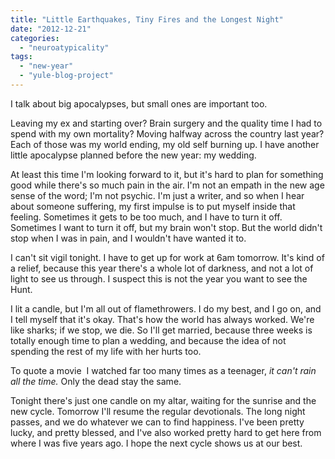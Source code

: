 ```yaml
---
title: "Little Earthquakes, Tiny Fires and the Longest Night"
date: "2012-12-21"
categories: 
  - "neuroatypicality"
tags: 
  - "new-year"
  - "yule-blog-project"
---
```


I talk about big apocalypses, but small ones are important too.

Leaving my ex and starting over? Brain surgery and the quality time I had to spend with my own mortality? Moving halfway across the country last year? Each of those was my world ending, my old self burning up. I have another little apocalypse planned before the new year: my wedding.

At least this time I'm looking forward to it, but it's hard to plan for something good while there's so much pain in the air. I'm not an empath in the new age sense of the word; I'm not psychic. I'm just a writer, and so when I hear about someone suffering, my first impulse is to put myself inside that feeling. Sometimes it gets to be too much, and I have to turn it off. Sometimes I want to turn it off, but my brain won't stop. But the world didn't stop when I was in pain, and I wouldn't have wanted it to.

I can't sit vigil tonight. I have to get up for work at 6am tomorrow. It's kind of a relief, because this year there's a whole lot of darkness, and not a lot of light to see us through. I suspect this is not the year you want to see the Hunt.

I lit a candle, but I'm all out of flamethrowers. I do my best, and I go on, and I tell myself that it's okay. That's how the world has always worked. We're like sharks; if we stop, we die. So I'll get married, because three weeks is totally enough time to plan a wedding, and because the idea of not spending the rest of my life with her hurts too.

To quote a movie  I watched far too many times as a teenager, _it can't rain all the time._ Only the dead stay the same.

Tonight there's just one candle on my altar, waiting for the sunrise and the new cycle. Tomorrow I'll resume the regular devotionals. The long night passes, and we do whatever we can to find happiness. I've been pretty lucky, and pretty blessed, and I've also worked pretty hard to get here from where I was five years ago. I hope the next cycle shows us at our best.
